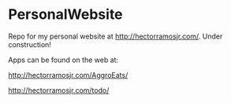 # PersonalWebsite
Repo for my personal website at http://hectorramosjr.com/. Under construction!

Apps can be found on the web at:

http://hectorramosjr.com/AggroEats/

http://hectorramosjr.com/todo/
